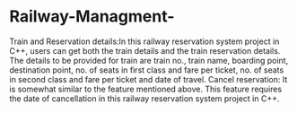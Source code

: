 # Railway-Managment-
Train and Reservation details:In this railway reservation system project in C++, users can get both the train details and the train reservation details. The details to be provided for train are train no., train name, boarding point, destination point, no. of seats in first class and fare per ticket, no. of seats in second class and fare per ticket and date of travel.
Cancel reservation: It is somewhat similar to the feature mentioned above. This feature requires the date of cancellation in this railway reservation system project in C++.
